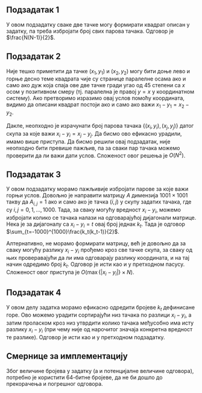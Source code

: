 ## Подзадатак 1
У овом подзадатку сваке две тачке могу формирати квадрат описан у задатку, па треба избројати број свих парова тачака. Одговор је $\frac{N(N-1)}{2}$. 

## Подзадатак 2
Није тешко приметити да тачке $(x_1, y_1)$ и $(x_2, y_2)$ могу бити доње лево и горње десно теме квадрата чије су странице паралелне осама ако и само ако дуж која спаја ове две тачке гради угао од $45$ степени са $x$ осом у позитивном смеру (тј. паралелна је правој $y=x$ у координатном систему). Ако претворимо изразимо овај услов помоћу координата, видимо да описани квадрат постоји ако и само ако важи $x_1-y_1=x_2-y_2$.

Дакле, неопходно је израчунати број парова тачака $\{(x_i, y_i), (x_j, y_j)\}$ датог скупа за које важи $x_i-y_i=x_j-y_j$. Да бисмо ово ефикасно урадили, имамо више приступа. Да бисмо решили овај подзадатак, није неопходно бити превише пажљив, па за сваки пар тачака можемо проверити да ли важи дати услов. Сложеност овог решења је $O(N^2)$.

## Подзадатак 3
У овом подзадатку морамо пажљивије избројати парове за које важи горњи услов. Довољно је направити матрицу $A$ димензија $1001\times 1001$ такву да $A_{i, j}=1$ ако и само ако је тачка $(i, j)$ у скупу задатих тачака, где су $i, j=0, 1, \dots, 1000$. Тада, за сваку могућу вредност $x_i-y_i$, можемо избројати колико се тачака налази на одговарајућој дијагонали матрице. Нека је за дијагоналу са $x_i-y_i=t$ овај број једнак $k_t$. Тада је одговор $\sum_{t=-1000}^{1000}\frac{k_t(k_t-1)}{2}$.

Алтернативно, не морамо формирати матрицу, већ је довољно да за сваку могућу разлику $x_i-y_i$ прођемо кроз све тачке скупа, за сваку од њих проверавајући да ли има одговарају разлику координата, и на тај начин одредимо број $k_t$. Одговор је исти као и у претходном пасусу. Сложеност овог приступа је $O(\max\{|x_i-y_i|\}\times N)$.

## Подзадатак 4
У овом делу задатка морамо ефикасно одредити бројеве $k_t$ дефинисане горе. Ово можемо урадити сортирајући низ тачака по разлици $x_i-y_i$, а затим проласком кроз низ утврдити колико тачака међусобно има исту разлику $x_i-y_i$ (при чему није од нарочитог значаја конкретна вредност те разлике). Одговор је исти као и у претходном подзадатку.

## Смернице за имплементацију
Због величине бројева у задатку (а и потенцијалне величине одговора), потребно је користити 64-битне бројеве, да не би дошло до прекорачења и погрешног одговора.
